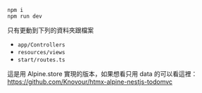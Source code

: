 ```
npm i
npm run dev
```

只有更動到下列的資料夾跟檔案

- `app/Controllers`
- `resources/views`
- `start/routes.ts`

這是用 Alpine.store 實現的版本，如果想看只用 data 的可以看這裡：https://github.com/Knovour/htmx-alpine-nestjs-todomvc
